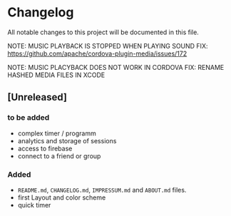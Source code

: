 # Changelog

All notable changes to this project will be documented in this file.

NOTE: MUSIC PLAYBACK IS STOPPED WHEN PLAYING SOUND
FIX: https://github.com/apache/cordova-plugin-media/issues/172

NOTE: MUSIC PLACYBACK DOES NOT WORK IN CORDOVA
FIX: RENAME HASHED MEDIA FILES IN XCODE

## [Unreleased]

### to be added

- complex timer / programm
- analytics and storage of sessions
- access to firebase
- connect to a friend or group

### Added

- `README.md`, `CHANGELOG.md`, `IMPRESSUM.md` and `ABOUT.md` files.
- first Layout and color scheme
- quick timer
